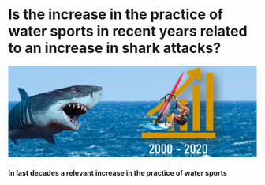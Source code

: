 # Is the increase in the practice of water sports in recent years related to an increase in shark attacks?

![imagen](https://github.com/Flori-87/data-cleaning-pandas/blob/master/input/image.PNG)

#### In last decades a relevant increase in the practice of water sports
